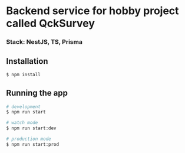 <h1>Backend service for hobby project called QckSurvey</h1>
<h3>Stack: NestJS, TS, Prisma</h3>

## Installation

```bash
$ npm install
```

## Running the app

```bash
# development
$ npm run start

# watch mode
$ npm run start:dev

# production mode
$ npm run start:prod
```
